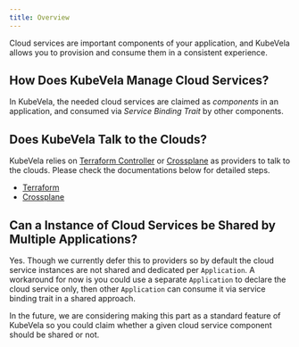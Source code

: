 ```yaml
---
title: Overview
---
```


Cloud services are important components of your application, and KubeVela allows you to provision and consume them in a consistent experience.

## How Does KubeVela Manage Cloud Services?

In KubeVela, the needed cloud services are claimed as *components* in an application, and consumed via *Service Binding Trait* by other components.

## Does KubeVela Talk to the Clouds?

KubeVela relies on [Terraform Controller](https://github.com/oam-dev/terraform-controller) or [Crossplane](http://crossplane.io/) as providers to talk to the clouds. Please check the documentations below for detailed steps.

- [Terraform](./terraform)
- [Crossplane](./crossplane)

## Can a Instance of Cloud Services be Shared by Multiple Applications?

Yes. Though we currently defer this to providers so by default the cloud service instances are not shared and dedicated per `Application`. A workaround for now is you could use a separate `Application` to declare the cloud service only, then other `Application` can consume it via service binding trait in a shared approach.

In the future, we are considering making this part as a standard feature of KubeVela so you could claim whether a given cloud service component should be shared or not.

